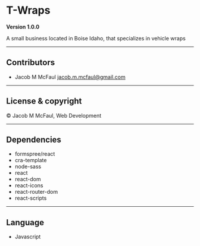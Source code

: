 # T-Wraps

**Version 1.0.0**

A small business located in Boise Idaho, that specializes in vehicle wraps

---

## Contributors 

- Jacob M McFaul <jacob.m.mcfaul@gmail.com>

---

## License & copyright

© Jacob M McFaul, Web Development

---

## Dependencies

- formspree/react
- cra-template
- node-sass
- react
- react-dom
- react-icons
- react-router-dom
- react-scripts

---

## Language

- Javascript